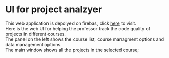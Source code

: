 # UI for project analzyer
This web application is depolyed on firebas, click [here](https://hongfei-project-analyzer.firebaseapp.com/) to visit.<br />
Here is the web UI for helping the professor track the code quality of projects in different courses.<br />
The panel on the left shows the course list, course managment options and data management options.<br />
The main window shows all the projects in the selected course;<br />


